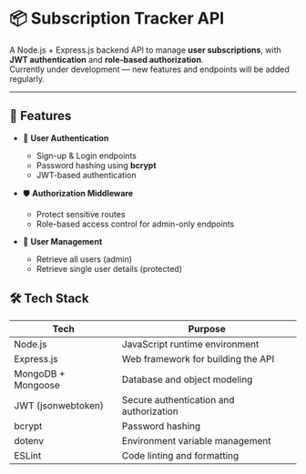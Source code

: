 # 📦 Subscription Tracker API

A Node.js + Express.js backend API to manage **user subscriptions**, with **JWT authentication** and **role-based authorization**.  
Currently under development — new features and endpoints will be added regularly.

---

## 🚀 Features

- 🔑 **User Authentication**
  - Sign-up & Login endpoints
  - Password hashing using **bcrypt**
  - JWT-based authentication

- 🛡️ **Authorization Middleware**
  - Protect sensitive routes
  - Role-based access control for admin-only endpoints

- 👥 **User Management**
  - Retrieve all users (admin)
  - Retrieve single user details (protected)

## 🛠️ Tech Stack

| Tech               | Purpose                                 |
|--------------------|-----------------------------------------|
| Node.js            | JavaScript runtime environment          |
| Express.js         | Web framework for building the API      |
| MongoDB + Mongoose | Database and object modeling            |
| JWT (jsonwebtoken) | Secure authentication and authorization |
| bcrypt             | Password hashing                        |
| dotenv             | Environment variable management         |
| ESLint             | Code linting and formatting             |

